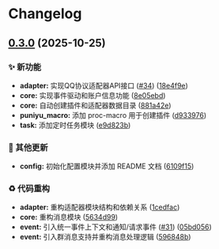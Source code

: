 # Changelog

## [0.3.0](https://github.com/puniyu/puniyu/compare/plugin-v0.2.0...plugin-v0.3.0) (2025-10-25)


### ✨ 新功能

* **adapter:** 实现QQ协议适配器API接口 ([#34](https://github.com/puniyu/puniyu/issues/34)) ([18e4f9e](https://github.com/puniyu/puniyu/commit/18e4f9e7245cf8f1355d4f23eca0d2df42e8f7e5))
* **core:** 实现事件驱动和账户信息功能 ([8e05ebd](https://github.com/puniyu/puniyu/commit/8e05ebde81c661f94b4c7599e72971de06c54173))
* **core:** 自动创建插件和适配器数据目录 ([881a42e](https://github.com/puniyu/puniyu/commit/881a42ece6fb13ae8ad11c94e01e9c4463a32ec4))
* **puniyu_macro:** 添加 proc-macro 用于创建插件 ([d933976](https://github.com/puniyu/puniyu/commit/d9339769ae5e91d57a7f0ca0e0d21c1a55c83ad1))
* **task:** 添加定时任务模块 ([e9d823b](https://github.com/puniyu/puniyu/commit/e9d823b5d6ccd089a26166c59e2b67ff8dbd75c1))


### 🔧 其他更新

* **config:** 初始化配置模块并添加 README 文档 ([6109f15](https://github.com/puniyu/puniyu/commit/6109f151b73d1ad24c5237f5602aad40a7fbbba4))


### ♻️ 代码重构

* **adapter:** 重构适配器模块结构和依赖关系 ([1cedfac](https://github.com/puniyu/puniyu/commit/1cedfac70a93d071b25ea2721df7c9f41123e1bf))
* **core:** 重构消息模块 ([5634d99](https://github.com/puniyu/puniyu/commit/5634d99aa2b55841c86f135ba925cf19bc237efd))
* **event:** 引入统一事件上下文和通知/请求事件 ([#31](https://github.com/puniyu/puniyu/issues/31)) ([05bd056](https://github.com/puniyu/puniyu/commit/05bd05690b3fa47443f6d5982c799f88cd900f54))
* **event:** 引入群消息支持并重构消息处理逻辑 ([596848b](https://github.com/puniyu/puniyu/commit/596848b0fa632ad1530ccb645ed6ce14cdf6763f))
